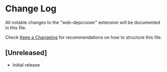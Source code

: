 # Change Log

All notable changes to the "web-depcruiser" extension will be documented in this file.

Check [Keep a Changelog](http://keepachangelog.com/) for recommendations on how to structure this file.

## [Unreleased]

- Initial release